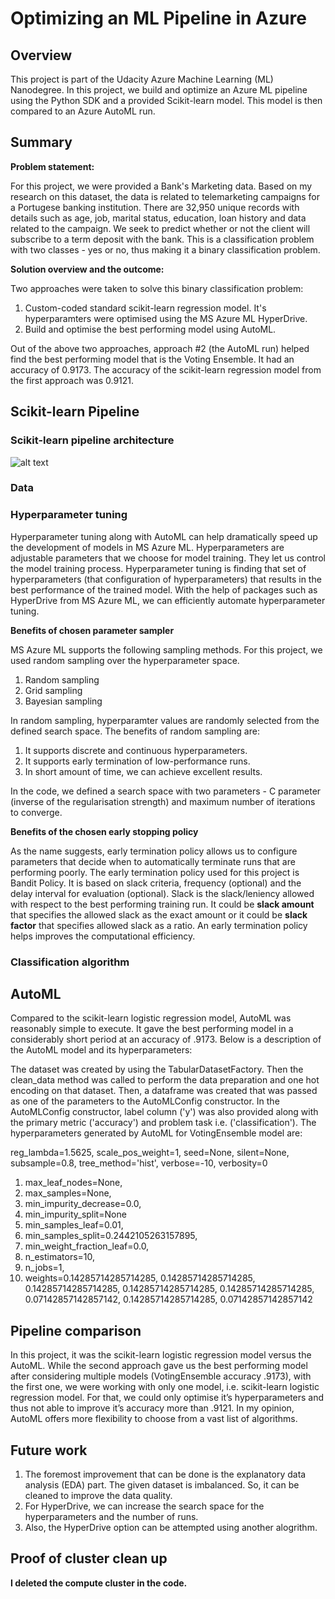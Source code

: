 # Optimizing an ML Pipeline in Azure

## Overview
This project is part of the Udacity Azure Machine Learning (ML) Nanodegree.
In this project, we build and optimize an Azure ML pipeline using the Python SDK and a provided Scikit-learn model.
This model is then compared to an Azure AutoML run.

## Summary

**Problem statement:**

For this project, we were provided a Bank's Marketing data. Based on my research on this dataset, the data is related to telemarketing campaigns for a Portugese banking institution. There are 32,950 unique records with details such as age, job, marital status, education, loan history and data related to the campaign. We seek to predict whether or not the client will subscribe to a term deposit with the bank. This is a classification problem with two classes - yes or no, thus making it a binary classification problem.

**Solution overview and the outcome:**

Two approaches were taken to solve this binary classification problem:
1. Custom-coded standard scikit-learn regression model. It's hyperparamters were optimised using the MS Azure ML HyperDrive.
2. Build and optimise the best performing model using AutoML.

Out of the above two approaches, approach #2 (the AutoML run) helped find the best performing model that is the Voting Ensemble. It had an accuracy of 0.9173. The accuracy of the scikit-learn regression model from the first approach was 0.9121.

## Scikit-learn Pipeline

### Scikit-learn pipeline architecture

![alt text](https://github.com/garimasharma4/AzureML/blob/master/Architecture%20Diagram%20Project%201.png?raw=false)

### Data

### Hyperparameter tuning
Hyperparameter tuning along with AutoML can help dramatically speed up the development of models in MS Azure ML. Hyperparameters are adjustable parameters that we choose for model training. They let us control the model training process. Hyperparameter tuning is finding that set of hyperparameters (that configuration of hyperparameters) that results in the best performance of the trained model. With the help of packages such as HyperDrive from MS Azure ML, we can efficiently automate hyperparameter tuning.

**Benefits of chosen parameter sampler**

MS Azure ML supports the following sampling methods. For this project, we used random sampling over the hyperparameter space.
1. Random sampling
2. Grid sampling
3. Bayesian sampling

In random sampling, hyperparamter values are randomly selected from the defined search space. The benefits of random sampling are:
1. It supports discrete and continuous hyperparameters.
2. It supports early termination of low-performance runs.
3. In short amount of time, we can achieve excellent results.

In the code, we defined a search space with two parameters - C parameter (inverse of the regularisation strength) and maximum number of iterations to converge.

**Benefits of the chosen early stopping policy**

As the name suggests, early termination policy allows us to configure parameters that decide when to automatically terminate runs that are performing poorly. The early termination policy used for this project is Bandit Policy. It is based on slack criteria, frequency (optional) and the delay interval for evaluation (optional). Slack is the slack/leniency allowed with respect to the best performing training run. It could be **slack amount** that specifies the allowed slack as the exact amount or it could be **slack factor** that specifies allowed slack as a ratio. An early termination policy helps improves the computational efficiency.

### Classification algorithm

## AutoML
Compared to the scikit-learn logistic regression model, AutoML was reasonably simple to execute. It gave the best performing model in a considerably short period at an accuracy of .9173. Below is a description of the AutoML model and its hyperparameters:

The dataset was created by using the TabularDatasetFactory. Then the clean_data method was called to perform the data preparation and one hot encoding on that dataset. Then, a dataframe was created that was passed as one of the parameters to the AutoMLConfig constructor. In the AutoMLConfig constructor, label column ('y') was also provided along with the primary metric ('accuracy') and problem task i.e. ('classification'). The hyperparameters generated by AutoML for VotingEnsemble model are:


reg_lambda=1.5625,
scale_pos_weight=1,
seed=None,
silent=None,
subsample=0.8,
tree_method='hist',
verbose=-10,
verbosity=0

1. max_leaf_nodes=None,
2. max_samples=None,
3. min_impurity_decrease=0.0,
4. min_impurity_split=None
5. min_samples_leaf=0.01,
6. min_samples_split=0.2442105263157895,
7. min_weight_fraction_leaf=0.0,
8.  n_estimators=10,
9.  n_jobs=1,
10. weights=0.14285714285714285,
            0.14285714285714285,
            0.14285714285714285,
            0.14285714285714285,
            0.14285714285714285,
            0.07142857142857142,
            0.14285714285714285,
            0.07142857142857142

## Pipeline comparison
In this project, it was the scikit-learn logistic regression model versus the AutoML. While the second approach gave us the best performing model after considering multiple models (VotingEnsemble accuracy .9173), with the first one, we were working with only one model, i.e. scikit-learn logistic regression model. For that, we could only optimise it’s hyperparameters and thus not able to improve it’s accuracy more than .9121. In my opinion, AutoML offers more flexibility to choose from a vast list of algorithms.

## Future work
1. The foremost improvement that can be done is the explanatory data analysis (EDA) part. The given dataset is imbalanced. So, it can be cleaned to improve the data quality.
2. For HyperDrive, we can increase the search space for the hyperparameters and the number of runs.
3. Also, the HyperDrive option can be attempted using another alogrithm.

## Proof of cluster clean up
**I deleted the compute cluster in the code.**
